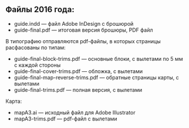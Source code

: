 ## Файлы 2016 года:

* guide.indd — файл Adobe InDesign с брошюрой
* guide-final.pdf — итоговая версия брошюры, PDF файл

В типографию отправляются pdf-файлы, в которых страницы расфасованы по типам:

* guide-final-block-trims.pdf — основные блоки, с вылетами по 5 мм с каждой стороны
* guide-final-cover-trims.pdf — обложка, с вылетами
* guide-final-map-reverse-trims.pdf — обратные страницы карты, с вылетами
* guide-final-trims.pdf — полная версия, с вылетами

Карта:

* mapA3.ai — исходный файл для Adobe Illustrator
* mapA3-trims.pdf — pdf-файл с вылетами
